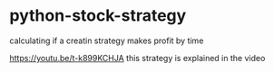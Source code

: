 # python-stock-strategy
calculating if a creatin strategy makes profit by time

https://youtu.be/t-k899KCHJA
this strategy is explained in the video
